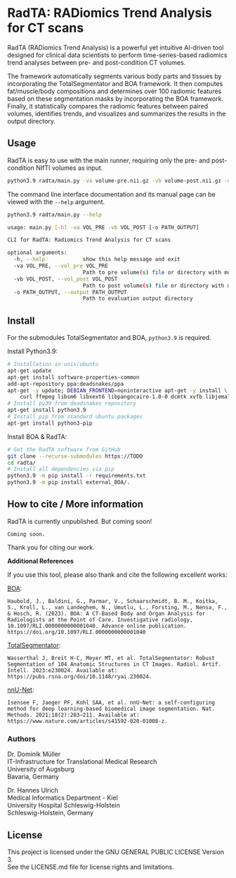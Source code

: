 # RadTA: RADiomics Trend Analysis for CT scans

RadTA (RADiomics Trend Analysis) is a powerful yet intuitive AI-driven tool designed for clinical data scientists to perform time-series-based radiomics trend analyses between pre- and post-condition CT volumes. 

The framework automatically segments various body parts and tissues by incorporating the TotalSegmentator and BOA framework. It then computes fat/muscle/body compositions and determines over 100 radiomic features based on these segmentation masks by incorporating the BOA framework. Finally, it statistically compares the radiomic features between paired volumes, identifies trends, and visualizes and summarizes the results in the output directory.

## Usage

RadTA is easy to use with the main runner, requiring only the pre- and post-condition NIfTI volumes as input.

```sh
python3.9 radta/main.py -va volume-pre.nii.gz -vb volume-post.nii.gz -o results/
```

The command line interface documentation and its manual page can be viewed with the `--help` argument.

```sh
python3.9 radta/main.py --help

usage: main.py [-h] -va VOL_PRE -vb VOL_POST [-o PATH_OUTPUT]

CLI for RadTA: Radiomics Trend Analysis for CT scans

optional arguments:
  -h, --help            show this help message and exit
  -va VOL_PRE, --vol_pre VOL_PRE
                        Path to pre volume(s) file or directory with multiple volumes
  -vb VOL_POST, --vol_post VOL_POST
                        Path to post volume(s) file or directory with multiple volumes
  -o PATH_OUTPUT, --output PATH_OUTPUT
                        Path to evaluation output directory
```

## Install

For the submodules TotalSegmentator and BOA, `python3.9` is required.

Install Python3.9:

```sh
# Installation in unix/ubuntu
apt-get update
apt-get install software-properties-common
add-apt-repository ppa:deadsnakes/ppa
apt-get -y update; DEBIAN_FRONTEND=noninteractive apt-get -y install \
    curl ffmpeg libsm6 libxext6 libpangocairo-1.0-0 dcmtk xvfb libjemalloc2 && rm -rf /var/lib/apt/lists/*
# Install py39 from deadsnakes repository
apt-get install python3.9
# Install pip from standard ubuntu packages
apt-get install python3-pip
```

Install BOA & RadTA:

```sh
# Get the RadTA software from GitHub
git clone --recurse-submodules https://TODO
cd radta/
# Install all dependencies via pip
python3.9 -m pip install -r requirements.txt
python3.9 -m pip install external_BOA/.
```

## How to cite / More information

RadTA is currently unpublished. But coming soon!

```
Coming soon.
```

Thank you for citing our work.

**Additional References**

If you use this tool, please also thank and cite the following excellent works:

[BOA](https://journals.lww.com/investigativeradiology/abstract/9900/boa__a_ct_based_body_and_organ_analysis_for.176.aspx):
```
Haubold, J., Baldini, G., Parmar, V., Schaarschmidt, B. M., Koitka, S., Kroll, L., van Landeghem, N., Umutlu, L., Forsting, M., Nensa, F., & Hosch, R. (2023). BOA: A CT-Based Body and Organ Analysis for Radiologists at the Point of Care. Investigative radiology, 10.1097/RLI.0000000000001040. Advance online publication. https://doi.org/10.1097/RLI.0000000000001040
```

[TotalSegmentator](https://pubs.rsna.org/doi/10.1148/ryai.230024):
```
Wasserthal J, Breit H-C, Meyer MT, et al. TotalSegmentator: Robust Segmentation of 104 Anatomic Structures in CT Images. Radiol. Artif. Intell. 2023:e230024. Available at: https://pubs.rsna.org/doi/10.1148/ryai.230024.
```
[nnU-Net](https://www.nature.com/articles/s41592-020-01008-z):

```
Isensee F, Jaeger PF, Kohl SAA, et al. nnU-Net: a self-configuring method for deep learning-based biomedical image segmentation. Nat. Methods. 2021;18(2):203–211. Available at: https://www.nature.com/articles/s41592-020-01008-z.
```

### Authors

Dr. Dominik Müller\
IT-Infrastructure for Translational Medical Research\
University of Augsburg\
Bavaria, Germany

Dr. Hannes Ulrich\
Medical Informatics Department - Kiel\
University Hospital Schleswig-Holstein\
Schleswig-Holstein, Germany

## License

This project is licensed under the GNU GENERAL PUBLIC LICENSE Version 3.\
See the LICENSE.md file for license rights and limitations.
